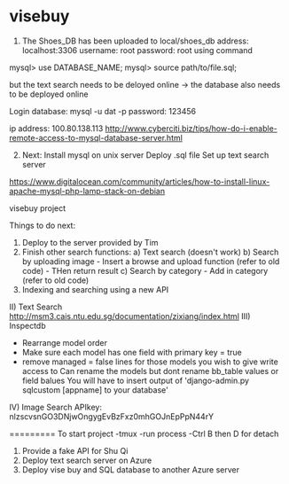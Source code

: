visebuy
=======

1) The Shoes_DB has been uploaded to local/shoes_db
address: localhost:3306
username: root
password: root
using command

mysql> use DATABASE_NAME;
mysql> source path/to/file.sql;

but the text search needs to be deloyed online -> the database also needs to be deployed online


Login database:
mysql -u dat -p
password: 123456

ip address:  100.80.138.113
http://www.cyberciti.biz/tips/how-do-i-enable-remote-access-to-mysql-database-server.html

2) Next:
Install mysql on unix server
Deploy .sql file
Set up text search server

https://www.digitalocean.com/community/articles/how-to-install-linux-apache-mysql-php-lamp-stack-on-debian

visebuy project

Things to do next:
1) Deploy to the server provided by Tim
2) Finish other search functions:
    a) Text search (doesn't work)
    b) Search by uploading image
        - Insert a browse and upload function (refer to old code)
        - THen return result
    c) Search by category
        - Add in category (refer to old code)
3) Indexing and searching using a new API


II) Text Search
http://msm3.cais.ntu.edu.sg/documentation/zixiang/index.html
III) Inspectdb

* Rearrange model order
* Make sure each model has one field with primary key = true
* remove managed = false lines for those models you wish to give write access to
Can rename the models but dont rename bb_table values or field balues
You will have to insert output of 'django-admin.py sqlcustom [appname] to your database'

IV) Image Search
APIkey: nlzscvsnGO3DNjwOngygEvBzFxz0mhGOJnEpPpN44rY

=========
To start project
-tmux
-run process
-Ctrl B then D for detach

1) Provide a fake API for Shu Qi
2) Deploy text search server on Azure
3) Deploy vise buy and SQL database to another Azure server